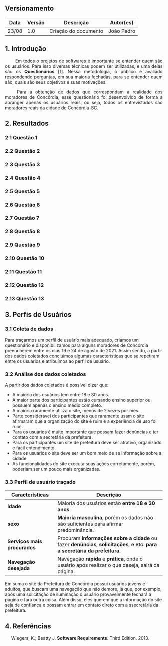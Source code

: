## Versionamento
|Data|Versão|Descrição|Autor(es)
|--|--|--|--|
|23/08|1.0|Criação do documento|João Pedro|

## 1. Introdução
<p align = "justify"> &emsp;&emsp; Em todos o projetos de softwares é importante se entender quem são os usuários. Para isso diversas técnicas podem ser utilizadas, e uma delas são os <b>Questionários</b> [1]. Nessa metodologia, o público é avaliado respondendo perguntas, em sua maioria fechadas, para se entender quem são, quais são seus objetivos e suas motivações.</p>
<p align = "justify"> &emsp;&emsp; Para a obtenção de dados que correspondam a realidade dos moradores de Concórdia, esse questionário foi desenvolvido de forma a abranger apenas os usuários reais, ou seja, todos os entrevistados são moradores reais da cidade de Concórdia-SC.</p>

## 2. Resultados
### 2.1 Questão 1
### 2.2 Questão 2
### 2.3 Questão 3
### 2.4 Questão 4
### 2.5 Questão 5
### 2.6 Questão 6
### 2.7 Questão 7
### 2.8 Questão 8
### 2.9 Questão 9
### 2.10 Questão 10
### 2.11 Questão 11
### 2.12 Questão 12
### 2.13 Questão 13

## 3. Perfis de Usuários

### 3.1 Coleta de dados

Para traçarmos um perfil de usuário mais adequado, criamos um questionário e disponibilizamos para alguns moradores de Concórdia preencherem entre os dias 19 e 24 de agosto de 2021. Assim sendo, a partir dos dados coletados concluímos algumas características que se repetiram entre os usuários e atribuímos ao perfil de usuário.

### 3.2 Análise dos dados coletados

A partir dos dados coletados é possível dizer que:

- A maioria dos usuários tem entre 18 e 30 anos.
- A maior parte dos participantes estão cursando ensino superior ou possuem apenas o ensino médio completo.
- A maioria raramente utiliza o site, menos de 2 vezes por mês.
- Parte considerável dos participantes que raramente usam o site afirmaram que a organização do site é ruim e a experiência de uso foi ruim.
- Para os usuários é muito importante que possam fazer denúncias e ter contato com a secretária da prefeitura.
- Para os participantes um site de prefeitura deve ser atrativo, organizado e fácil entendimento.
- Para os usuários o site deve ser um bom meio de se informação sobre a cidade.
- As funcionalidades do site executa suas ações corretamente, porém, poderiam ser um pouco mais organizadas.

### 3.3 Perfil de usuário traçado

|**Características**|**Descrição**|
|--|--|
|**idade**| Maioria dos usuários estão **entre 18 e 30 anos**.|
|**sexo**| **Maioria masculina**, porém os dados não são suficientes para afirmar predominância.|
|**Serviços mais procurados**|Procuram **informações sobre a cidade** ou fazer **denúncias, solicitações, e etc. para a secretária da prefeitura**.|
|**Navegação desejada**|Navegação **rápida** e **prática**, onde o usuário após realizar o que deseja, sairá da página.|

Em suma o site da Prefeitura de Concórdia possui usuários jovens e adultos, que buscam uma navegação que não demore, já que, por exemplo, após uma solicitação de iluminação o usuário provavelmente fechará a página e fará outra coisa. Além disso, eles querem que a informação do site seja de confiança e possam entrar em contato direto com a ssecretária da prefeitura.

## 4. Referências
<p style="text-align: justify; text-indent: 20px">Wiegers, K.; Beatty J. <b>Software Requirements</b>. Third Edition. 2013.</p>
